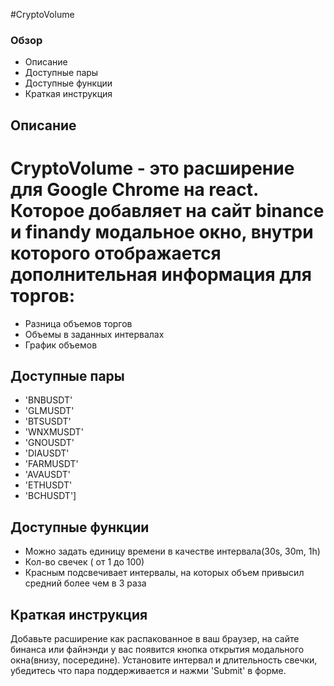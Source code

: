 #CryptoVolume

### Обзор
* Описание
* Доступные пары
* Доступные функции
* Краткая инструкция

## Описание

# CryptoVolume - это расширение для Google Chrome на react. Которое добавляет на сайт binance и finandy модальное окно, внутри которого отображается дополнительная информация для торгов:
* Разница объемов торгов
* Объемы в заданных интервалах
* График объемов


## Доступные пары
* 'BNBUSDT'
* 'GLMUSDT'
* 'BTSUSDT'
* 'WNXMUSDT'
* 'GNOUSDT'
* 'DIAUSDT'
* 'FARMUSDT'
* 'AVAUSDT'
* 'ETHUSDT'
* 'BCHUSDT']


## Доступные функции
* Можно задать единицу времени в качестве интервала(30s, 30m, 1h)
* Кол-во свечек ( от 1 до 100)
* Красным подсвечивает интервалы, на которых объем привысил средний более чем в 3 раза

## Краткая инструкция
Добавьте расширение как распакованное в ваш браузер, на сайте бинанса или файнэнди у вас появится кнопка открытия модального окна(внизу, посередине). Установите интервал и длительность свечки, убедитесь что пара поддерживается и нажми 'Submit' в форме.





